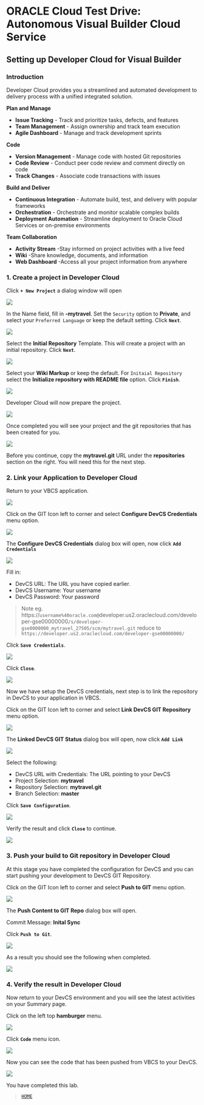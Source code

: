 # ORACLE Cloud Test Drive: Autonomous Visual Builder Cloud Service

## Setting up Developer Cloud for Visual Builder

### Introduction
Developer Cloud provides you a streamlined and automated development to delivery process with a unified integrated solution. 

**Plan and Manage**

- **Issue Tracking** -
Track and prioritize tasks, defects, and features
- **Team Management** -
Assign ownership and track team execution
- **Agile Dashboard** -
Manage and track development sprints

**Code**
- **Version Management** -
Manage code with hosted Git repositories
- **Code Review** -
Conduct peer code review and comment directly on code
- **Track Changes** -
Associate code transactions with issues


**Build and Deliver**
- **Continuous Integration** -
Automate build, test, and delivery with popular frameworks
- **Orchestration** -
Orchestrate and monitor scalable complex builds
- **Deployment Automation** -
Streamline deployment to Oracle Cloud Services or on-premise environments

**Team Collaboration**
+ **Activity Stream**
-Stay informed on project activities with a live feed
+ **Wiki**
-Share knowledge, documents, and information
+ **Web Dashboard**
-Access all your project information from anywhere

### 1. Create a project in Developer Cloud

Click **`+ New Project`** a dialog window will open

![](../resources/images/devcs/devcs3.png)

In the Name field, fill in **<Your Name>-mytravel**. Set the `Security` option to **Private**, and select your `Preferred Language` or keep the default setting.
Click **`Next`**.
	
![](../resources/images/devcs/devcs5.png)

Select the **Initial Repository** Template. This will create a project with an initial repository.
Click **`Next`**.

![](../resources/images/devcs/devcs10.png)

Select your **Wiki Markup** or keep the default. For `Initaial Repository` select the **Initialize repository with README file** option.
Click **`Finish`**.

![](../resources/images/devcs/devcs11.png)

Developer Cloud will now prepare the project.

![](../resources/images/devcs/devcs12.png)

Once completed you will see your project and the git repositories that has been created for you.

![](../resources/images/devcs/devcs12.png)

Before you continue, copy the **mytravel.git** URL under the **repositories** section on the right. You will need this for the next step.

### 2. Link your Application to Developer Cloud

Return to your VBCS application.

![](../resources/images/devcs/devcs1.png)

Click on the GIT Icon left to corner and select **Configure DevCS Credentials** menu option.

![](../resources/images/devcs/devcs2.png)

The **Configure DevCS Credentials** dialog box will open, now click **`Add Credentials`**

![](../resources/images/devcs/devcs13.png)

Fill in:
+ DevCS URL: The URL you have copied earlier. 
+ DevCS Username: Your username
+ DevCS Password: Your password

> Note eg. https://`username%40oracle.com@`developer.us2.oraclecloud.com/developer-gse00000000`/s/developer-gse0000000_mytravel_27505/scm/mytravel.git` reduce to
`https://developer.us2.oraclecloud.com/developer-gse00000000/`

Click **`Save Credentials`**. 

![](../resources/images/devcs/devcs14.png)

Click **`Close`**.

![](../resources/images/devcs/devcs15.png)

Now we have setup the DevCS credentials, next step is to link the repository in DevCS to your application in VBCS.

Click on the GIT Icon left to corner and select **Link DevCS GIT Repository** menu option.

![](../resources/images/devcs/devcs16.png)

The **Linked DevCS GIT Status** dialog box will open, now click **`Add Link`**

![](../resources/images/devcs/devcs17.png)

Select the following:

+ DevCS URL with Credentials: The URL pointing to your DevCS
+ Project Selection: **mytravel**
+ Repository Selection: **mytravel.git**
+ Branch Selection: **master**

Click **`Save Configuration`**.

![](../resources/images/devcs/devcs18.png)

Verify the result and click **`Close`** to continue.

![](../resources/images/devcs/devcs19.png)

### 3. Push your build to Git repository in Developer Cloud
At this stage you have completed the configuration for DevCS and you can start pushing your development to DevCS GIT Repository.

Click on the GIT Icon left to corner and select **Push to GIT** menu option.

![](../resources/images/devcs/devcs20.png)

The **Push Content to GIT Repo** dialog box will open.

Commit Message: **Inital Sync**

Click **`Push to Git`**. 

![](../resources/images/devcs/devcs21.png)

As a result you should see the following when completed.

![](../resources/images/devcs/devcs23.png)

### 4. Verify the result in Developer Cloud
Now return to your DevCS environment and you will see the latest activities on your Summary page.

Click on the left top **hamburger** menu.

![](../resources/images/devcs/devcs24.png)

Click **`Code`** menu icon.

![](../resources/images/devcs/devcs25.png)

Now you can see the code that has been pushed from VBCS to your DevCS.

![](../resources/images/devcs/devcs26.png)

You have completed this lab.
> [`HOME`](../README.md)
